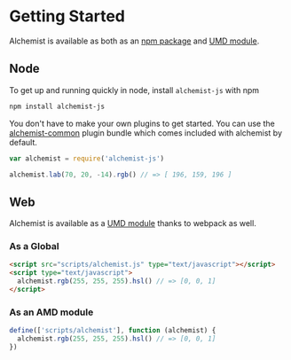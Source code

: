 Getting Started
===============

Alchemist is available as both as an [npm package][] and [UMD module][].

## Node
To get up and running quickly in node, install `alchemist-js` with npm

```bash
npm install alchemist-js
```

You don't have to make your own plugins to get started. You can use the
[alchemist-common][] plugin bundle which comes included with alchemist by
default.

```js
var alchemist = require('alchemist-js')

alchemist.lab(70, 20, -14).rgb() // => [ 196, 159, 196 ]
```

## Web

Alchemist is available as a [UMD module][] thanks to webpack as well.

### As a Global

```html
<script src="scripts/alchemist.js" type="text/javascript"></script>
<script type="text/javascript">
  alchemist.rgb(255, 255, 255).hsl() // => [0, 0, 1]
</script>
```

### As an AMD module

```js
define(['scripts/alchemist'], function (alchemist) {
  alchemist.rgb(255, 255, 255).hsl() // => [0, 0, 1]
})
```

[alchemist-common]: https://github.com/webdesserts/alchemist-common
[npm package]: https://www.npmjs.com/package/alchemist-js
[UMD module]: /dist/

